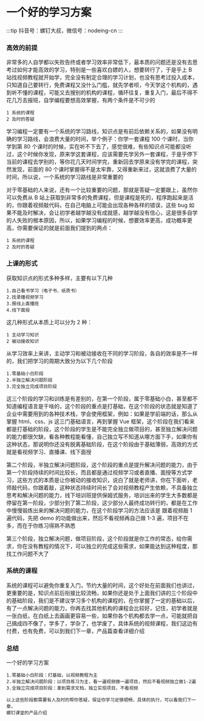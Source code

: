 # 一个好的学习方案

:::tip
抖音号：螺钉大叔，微信号：nodeing-cn
:::

### 高效的前提

非常多的人自学都以失败告终或者学习效率非常低下，最本质的问题还是没有去思考过如何才能高效的学习，特别是一些喜欢白嫖的人，想要转行了，于是乎上 B 站找视频教程就开始学，完全没有制定合理的学习计划，也没有思考过投入成本，只知道自己要转行，免费课程又没什么门槛，就先学者呗，今天学这个机构的，遇到听不懂的课程，可能又去搜别的机构的课程，循环往复，重复入门，最后不得不花几万去报班，自学编程要想高效掌握，有两个条件是不可少的

```
1 系统的课程
2 及时的答疑
```

学习编程一定要有一个系统的学习路线，知识点是有前后依赖关系的，如果没有明确的学习路线，会浪费大量的时间，举个例子：你学一套课程 100 个课时，当你学到第 80 个课时的时候，实在听不下去了，感觉很难，有些知识点可能都没听过，这个时候你发现，原来学这套课程，应该需要先学另外一套课程，于是乎停下当前的课程去学别的，等你花几天时间学完，重新回去学原来没有学完的课程，突然发现，前面的 80 个课时掌握得不是太牢靠，又得重新来过，这就浪费了大量的时间，所以说，一个系统的学习路线是非常重要的

对于零基础的人来说，还有一个比较重要的问题，那就是答疑一定要跟上，虽然你可以免费从 B 站上获取到非常多的免费课程，但是课程是死的，程序跑起来是活的，你跟着视频敲代码，在自己电脑上可能会出现各种各样的错误，这些 bug 如果不能及时解决，会让初学者越学越没有成就感，越学越没有信心，这是很多自学的人失败的根本原因，所以，如果学习编程的时候，想要效率更高，成功概率更高，你需要保证的就是前面我们提到的两点：

```
1 系统的课程
2 及时的答疑
```

### 上课的形式

获取知识点的形式多种多样，主要有以下几种

```
1.自己看书学习（电子书、纸质书）
2.找录播视频学习
3.报线上直播班
4.线下面授
```

这几种形式从本质上可以分为 2 种：

```
1 主动学习知识
2 被动接收知识
```

从学习效率上来讲，主动学习和被动接收在不同的学习阶段，各自的效率是不一样的，我们把学习的周期大致分为以下几个阶段

```
1.零基础小白阶段
2.半独立解决问题阶段
3.完全独立完成项目阶段
```

这三个阶段的学习和训练是有差别的，在第一个阶段，属于零基础小白，甚至都不知道编程语言是干啥的，这个阶段的重点是打基础，在这个阶段的状态就是知道了企业中需要用到的各种技术栈，学会使用框架，例如：如果是学前端的话，那么从掌握 html、css、js 这三门基础语言，再到掌握 Vue 框架，这个阶段在我们看来都是打基础的阶段，这个阶段的学生是不能完全独立做项目的，甚至独立解决问题的能力都很欠缺，看各种教程能看懂，自己独立写不知道从哪方面下手，如果你有这种状态，那说明你还没有脱离基础阶段，在这个阶段由于基础薄弱，高效的方式就是看视频学习、直播课、线下面授

第二个阶段，半独立解决问题阶段，这个阶段的重点是提升解决问题的能力，由于第一个阶段持续的时间比较长，而且都是通过视频学习或者直播、面授等方式学习，这些方式的本质是让你被动的接收知识，说白了就是老师讲，你在下面听，老师敲代码，你跟着敲，这种状态持续时间长了会对视频教程产生依赖，不具备独立思考和解决问题的能力，线下培训班提供保姆式服务，培训出来的学生大多数都是停留在第一阶段，少部分到了第二阶段，这少部分人最终成功转行的，都是在工作中慢慢锻炼出来的解决问题的能力，在这个阶段学习的方法应该是 跟着视频敲 1 遍代码，先把 demo 的功能做出来，然后不看视频再自己做 1-3 遍，项目不在多，而在于你练习得熟不熟悉

第三个阶段，独立解决问题，做项目阶段，这个阶段就是你工作的常态，给你需求，你在没有教程的情况下，可以独立的完成这些需求，如果能达到这种程度，那找工作问题不大了

### 系统的课程

系统的课程可以避免你重复入门，节约大量的时间，这个好处在前面我们也讲过，更重要的是，知识点前后衔接比较流畅，如果你还是处于上面我们讲的三个阶段中的基础阶段，我们是不建议学习多个机构的课程的，在你掌握了一定的基础以后，有了一点解决问题的能力，你再去找其他机构的课程会比较好，记住，初学者就是一张白纸，在白纸上去画画更容易一些，如果你各个机构都去学一点，可能就把自己搞成四不像了，学多了，学杂了，也学废了，具体系统的视频课程，我们这边有付费，也有免费，可以到我们下一章，产品篇查看详细介绍

### 总结

一个好的学习方案

```
1.零基础小白阶段：打基础，以视频教程为主
2.半独立解决问题阶段：以项目练习为主，看一遍视频做一遍项目，然后不看视频独立做1-2遍
3.全独立完成项目阶段：拿到需求文档，独立实现项目，不看视频

以上这些阶段都需要有人及时的帮你答疑，保证你学习足够顺畅，具体的执行，可以看我们下一章，
螺钉课堂的产品介绍
```
